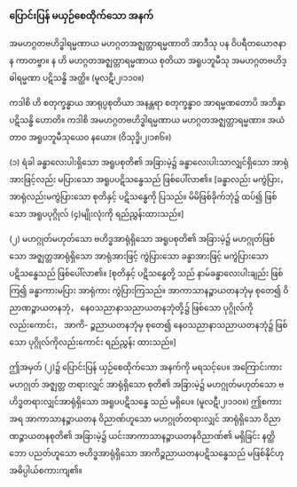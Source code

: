 ### ပြောင်းပြန် မယှဉ်စေထိုက်သော အနက်

အမဟဂ္ဂတဗဟိဒ္ဓါရမ္မဏာယ မဟဂ္ဂတအဇ္ဈတ္တာရမ္မဏာတိ အာဒီသု ပန ဝိပရီတယောဇနာ န ကာတဗ္ဗာ။
န ဟိ မဟဂ္ဂတအဇ္ဈတ္တာရမ္မဏာယ စုတိယာ အရူပဘူမီသု အမဟဂ္ဂတဗဟိဒ္ဓါရမ္မဏာ ပဋိသန္ဓိ အတ္ထိ။
<r>(မူလဋီ၊၂၊၁၁၀။)</r>

ကဒါစိ ဟိ စတုက္ခန္ဓာယ အာရုပ္ပစုတိယာ အနန္တရာ စတုက္ခန္ဓာ၀ အာရမ္မဏတောပိ အဘိန္နာ ပဋိသန္ဓိ
ဟောတိ။ ကဒါစိ အမဟဂ္ဂတဗဟိဒ္ဓါရမ္မဏာယ မဟဂ္ဂတအဇ္ဈတ္တာရမ္မဏာ။ အယံ တာ၀ အရူပဘူမီသုယေ၀
နယော။ (ဝိသုဒ္ဓိ၊၂၊၁၈၆။)

(၁) ရံခါ ခန္ဓာလေးပါးရှိသော အရူပစုတိ၏ အခြားမဲ့၌ ခန္ဓာလေးပါးသာလျှင်ရှိသော အာရုံအားဖြင့်လည်း
မပြားသော အရူပပဋိသန္ဓေသည် ဖြစ်ပေါ်လာ၏။ [ခန္ဓာလည်း မကွဲပြား， အာရုံလည်းမကွဲပြားသော စုတိနှင့်
ပဋိသန္ဓေကို ပြသည်။ မိမိဖြစ်ခိုက်ဘုံ၌ ထပ်၍ ဖြစ်သော အရူပပုဂ္ဂိုလ် (၄)မျိုးလုံးကို ရည်ညွှန်းထားသည်။]

(၂) မဟဂ္ဂုတ်မဟုတ်သော ဗဟိဒ္ဓအာရုံရှိသော အရူပစုတိ၏ အခြားမဲ့၌ မဟဂ္ဂုတ်ဖြစ်သော အဇ္ဈတ္တအာရုံရှိသော
အာရုံအားဖြင့် ကွဲပြားသော ခန္ဓာအားဖြင့် မကွဲပြားသော ပဋိသန္ဓေသည် ဖြစ်ပေါ်လာ၏။ [စုတိနှင့် ပဋိသန္ဓေတို့
သည် နာမ်ခန္ဓာလေးပါးချည်း ဖြစ်ကြ၍ ခန္ဓာကားမပြား အာရုံကား ကွဲပြားကြသည်။ အာကာသာနဉ္စာယတနဘုံမှ
စုတေ၍ ဝိညာဏဉ္စာယတနဘုံ， နေ၀သညာနာသညာယတနဘုံတို့၌ ဖြစ်သော ပုဂ္ဂိုလ်ကိုလည်းကောင်း， အာကိ-
ဉ္စညာယတနဘုံမှ စုတေ၍ နေ၀သညာနာသညာယတနဘုံ၌ ဖြစ်သော ပုဂ္ဂိုလ်ကိုလည်းကောင်း ရည်ညွှန်း
ထားသည်။]

ဤအမှတ် (၂)၌ ပြောင်းပြန် ယှဉ်စေထိုက်သော အနက်ကို မရသင့်ပေ။ အကြောင်းကား မဟဂ္ဂုတ် အဇ္ဈတ္တ
တရားလျှင် အာရုံရှိသော စုတိ၏ အခြားမဲ့၌ မဟဂ္ဂုတ်မဟုတ်သော ဗဟိဒ္ဓတရားလျှင်အာရုံရှိသော အရူပပဋိသန္ဓေ
သည် မရှိပေ။ (မူလဋီ၊၂၊၁၁၀။) ဤစကားအရ အာကာသာနဉ္စာယတန ဝိညာဏ်ဟူသော မဟဂ္ဂုတ်တရားလျှင်
အာရုံရှိသော ဝိညာဏဉ္စာယတနစုတိ၏ အခြားမဲ့၌ ယင်းအာကာသာနဉ္စာယတနဝိညာဏ်၏ မရှိခြင်း နတ္ထိဘော
ပညတ်ဟူသော ဗဟိဒ္ဓအာရုံရှိသော အာကိဉ္စညာယတနပဋိသန္ဓေသည် မဖြစ်နိုင်ဟု အဓိပ္ပါယ်စကားကျ၏။
